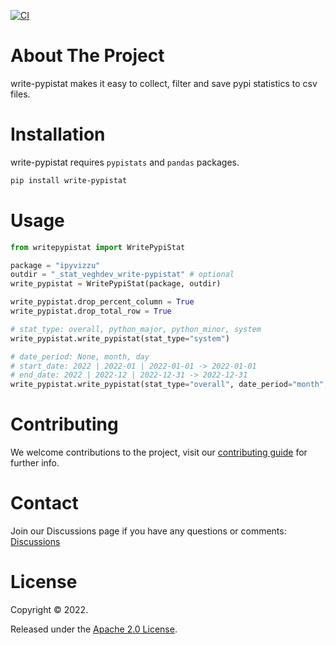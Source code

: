 [![CI](https://github.com/veghdev/write-pypistat/workflows/CI/badge.svg?branch=main)](https://github.com/veghdev/write-pypistat/actions/workflows/ci.yml)


# About The Project

write-pypistat makes it easy to collect, filter and save pypi statistics to csv files.

# Installation

write-pypistat requires `pypistats` and `pandas` packages.

```sh
pip install write-pypistat
```

# Usage

```python
from writepypistat import WritePypiStat

package = "ipyvizzu"
outdir = "_stat_veghdev_write-pypistat" # optional
write_pypistat = WritePypiStat(package, outdir)

write_pypistat.drop_percent_column = True
write_pypistat.drop_total_row = True

# stat_type: overall, python_major, python_minor, system
write_pypistat.write_pypistat(stat_type="system")

# date_period: None, month, day
# start_date: 2022 | 2022-01 | 2022-01-01 -> 2022-01-01
# end_date: 2022 | 2022-12 | 2022-12-31 -> 2022-12-31
write_pypistat.write_pypistat(stat_type="overall", date_period="month", start_date="2022-01-01", end_date="2022")
```

# Contributing

We welcome contributions to the project, visit our [contributing guide](https://github.com/veghdev/write-pypistat/blob/main/CONTRIBUTING.md) for further info.

# Contact

Join our Discussions page if you have any questions or comments: [Discussions](https://github.com/veghdev/write-pypistat/discussions)

# License

Copyright © 2022.

Released under the [Apache 2.0 License](https://github.com/veghdev/write-pypistat/blob/main/LICENSE).